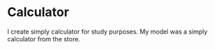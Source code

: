 # Calculator
I create simply calculator for study purposes.
My model was a simply calculator from the store.
